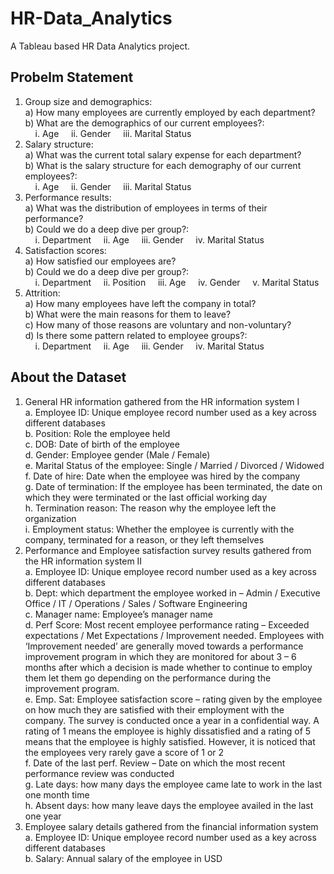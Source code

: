 # HR-Data_Analytics
A Tableau based HR Data Analytics project.


## Probelm Statement
1) Group size and demographics: <br>
a) How many employees are currently employed by each department? <br>
b) What are the demographics of our current employees?: <br>
&nbsp; &nbsp; i. Age
&nbsp; &nbsp; ii. Gender
&nbsp; &nbsp; iii. Marital Status
2) Salary structure: <br>
a) What was the current total salary expense for each department? <br>
b) What is the salary structure for each demography of our current employees?: <br>
&nbsp; &nbsp; i. Age
&nbsp; &nbsp; ii. Gender
&nbsp; &nbsp; iii. Marital Status
3) Performance results: <br>
a) What was the distribution of employees in terms of their performance? <br>
b) Could we do a deep dive per group?: <br>
&nbsp; &nbsp; i. Department
&nbsp; &nbsp; ii. Age
&nbsp; &nbsp; iii. Gender
&nbsp; &nbsp; iv. Marital Status
4) Satisfaction scores: <br> 
a) How satisfied our employees are? <br> 
b) Could we do a deep dive per group?: <br>
&nbsp; &nbsp; i. Department
&nbsp; &nbsp; ii. Position
&nbsp; &nbsp; iii. Age
&nbsp; &nbsp; iv. Gender
&nbsp; &nbsp; v. Marital Status
5) Attrition: <br>
a) How many employees have left the company in total? <br>
b) What were the main reasons for them to leave? <br>
c) How many of those reasons are voluntary and non-voluntary? <br>
d) Is there some pattern related to employee groups?: <br>
&nbsp; &nbsp; i. Department
&nbsp; &nbsp; ii. Age
&nbsp; &nbsp; iii. Gender
&nbsp; &nbsp; iv. Marital Status


## About the Dataset
1. General HR information gathered from the HR information system I <br>
a. Employee ID: Unique employee record number used as a key across different databases <br>
b. Position: Role the employee held <br>
c. DOB: Date of birth of the employee <br>
d. Gender: Employee gender (Male / Female) <br>
e. Marital Status of the employee: Single / Married / Divorced / Widowed <br>
f. Date of hire: Date when the employee was hired by the company <br>
g. Date of termination: If the employee has been terminated, the date on which they were
terminated or the last official working day <br>
h. Termination reason: The reason why the employee left the organization <br>
i. Employment status: Whether the employee is currently with the company, terminated
for a reason, or they left themselves
2. Performance and Employee satisfaction survey results gathered from the HR information system
II <br>
a. Employee ID: Unique employee record number used as a key across different databases <br>
b. Dept: which department the employee worked in – Admin / Executive Office / IT /
Operations / Sales / Software Engineering <br>
c. Manager name: Employee’s manager name <br>
d. Perf Score: Most recent employee performance rating – Exceeded expectations / Met
Expectations / Improvement needed. Employees with ‘Improvement needed’ are
generally moved towards a performance improvement program in which they are
monitored for about 3 – 6 months after which a decision is made whether to continue to
employ them let them go depending on the performance during the improvement
program. <br>
e. Emp. Sat: Employee satisfaction score – rating given by the employee on how much they
are satisfied with their employment with the company. The survey is conducted once a
year in a confidential way. A rating of 1 means the employee is highly dissatisfied and a
rating of 5 means that the employee is highly satisfied. However, it is noticed that the
employees very rarely gave a score of 1 or 2 <br>
f. Date of the last perf. Review – Date on which the most recent performance review was
conducted <br>
g. Late days: how many days the employee came late to work in the last one month time <br>
h. Absent days: how many leave days the employee availed in the last one year
3. Employee salary details gathered from the financial information system <br>
a. Employee ID: Unique employee record number used as a key across different databases <br>
b. Salary: Annual salary of the employee in USD


